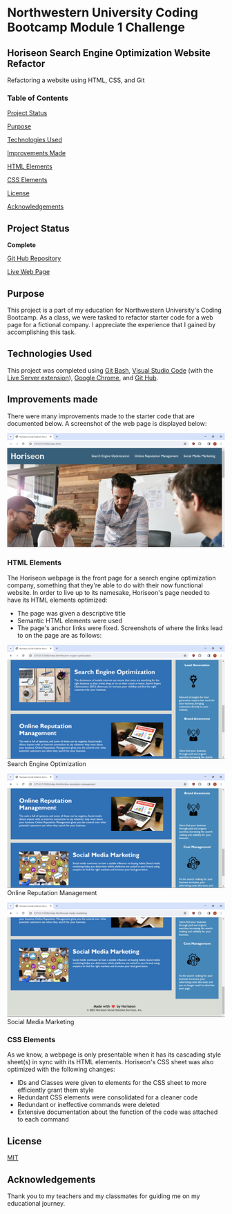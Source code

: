 # Northwestern University Coding Bootcamp Module 1 Challenge

## Horiseon Search Engine Optimization Website Refactor

Refactoring a website using HTML, CSS, and Git

### Table of Contents

[Project Status](#project-status)

[Purpose](#purpose)

[Technologies Used](#technologies-used)

[Improvements Made](#improvements-made)

[HTML Elements](#html-elements)

[CSS Elements](#css-elements)

[License](#license)

[Acknowledgements](#acknowledgements)

## Project Status

**Complete**

[Git Hub Repository](https://github.com/aaguimond/module01-challenge)

[Live Web Page](https://aaguimond.github.io/module01-challenge)

## Purpose

This project is a part of my education for Northwestern University's Coding Bootcamp. As a
class, we were tasked to refactor starter code for a web page for a fictional company. I appreciate
the experience that I gained by accomplishing this task.

## Technologies Used

This project was completed using [Git Bash](https://git-scm.com/about), [Visual Studio Code](https://code.visualstudio.com/) (with the [Live Server extension](https://marketplace.visualstudio.com/items?itemName=ritwickdey.LiveServer)), [Google Chrome](https://www.google.com/chrome/), and [Git Hub](https://github.com/).

## Improvements made

There were many improvements made to the starter code that are documented below. A screenshot of the 
web page is displayed below:

![here](./assets/images/HoriseonFront.png)

### HTML Elements

The Horiseon webpage is the front page for a search engine optimization company, something
that they're able to do with their now functional website.
In order to live up to its namesake, Horiseon's page needed to have its HTML elements optimized:
* The page was given a descriptive title
* Semantic HTML elements were used
* The page's anchor links were fixed. Screenshots of where the links lead to on the page are as 
follows:

![here](./assets/images/HoriseonLink1.png)
Search Engine Optimization

![here](./assets/images/HoriseonLink2.png)
Online Reputation Management

![here](./assets/images/Horiseonlink3.png)
Social Media Marketing

### CSS Elements

As we know, a webpage is only presentable when it has its cascading style sheet(s) in sync with its
HTML elements. Horiseon's CSS sheet was also optimized with the following changes:
* IDs and Classes were given to elements for the CSS sheet to more efficiently grant them style
* Redundant CSS elements were consolidated for a cleaner code
* Redundant or ineffective commands were deleted
* Extensive documentation about the function of the code was attached to each command

## License

[MIT](https://opensource.org/license/mit)

## Acknowledgements

Thank you to my teachers and my classmates for guiding me on my educational journey.